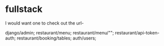 # fullstack
I would want one to check out the url-

django/admin;
restaurant/menu;
restaurant/menu/"<menu-id>";
restaurant/api-token-auth;
restaurant/booking/tables;
auth/users;

